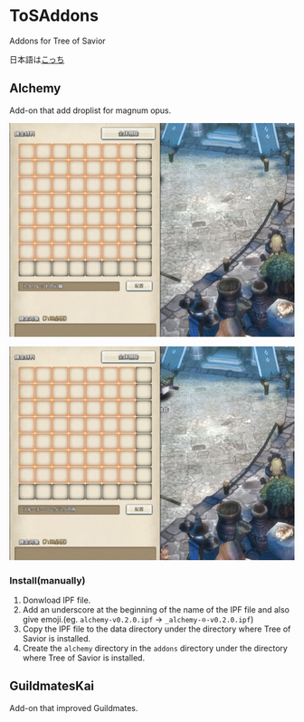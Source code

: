 # ToSAddons
Addons for Tree of Savior

日本語は[こっち](README.ja.md)

## Alchemy

Add-on that add droplist for magnum opus.

![Alchemy recipes](img/output_Hzl4f3.gif)

![Alchemy load button](img/output_OOpJiQ.gif)

### Install(manually)

1. Donwload IPF file.
2. Add an underscore at the beginning of the name of the IPF file and also give emoji.(eg. `alchemy-v0.2.0.ipf` -> `_alchemy-🔯-v0.2.0.ipf`)
3. Copy the IPF file to the data directory under the directory where Tree of Savior is installed.
4. Create the `alchemy` directory in the `addons` directory under the directory where Tree of Savior is installed.

## GuildmatesKai

Add-on that improved Guildmates.
